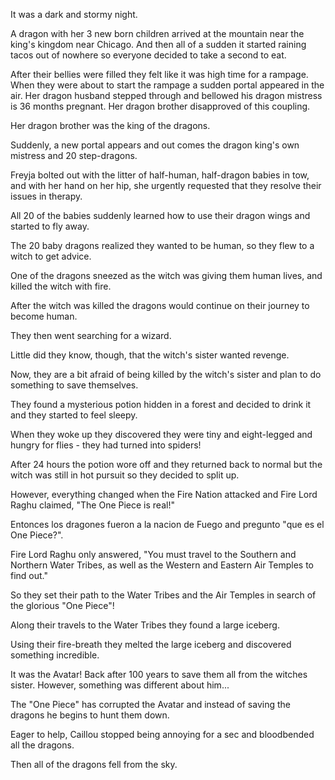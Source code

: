 It was a dark and stormy night. 

A dragon with her 3 new born children arrived at the mountain near the king's kingdom near Chicago. And then all of a sudden it started raining tacos out of nowhere so everyone decided to take a second to eat. 

After their bellies were filled they felt like it was high time for a rampage. 
When they were about to start the rampage a sudden portal appeared in the air. 
Her dragon husband stepped through and bellowed his dragon mistress is 36 months pregnant. Her dragon brother disapproved of this coupling. 

Her dragon brother was the king of the dragons. 

Suddenly, a new portal appears and out comes the dragon king's own mistress and 20 step-dragons. 

Freyja bolted out with the litter of half-human, half-dragon babies in tow, and with her hand on her hip, she urgently requested that they resolve their issues in therapy. 

All 20 of the babies suddenly learned how to use their dragon wings and started to fly away. 

The 20 baby dragons realized they wanted to be human, so they flew to a witch to get advice. 

One of the dragons sneezed as the witch was giving them human lives, and killed the witch with fire. 

After the witch was killed the dragons would continue on their journey to become human. 

They then went searching for a wizard. 

Little did they know, though, that the witch's sister wanted revenge. 

Now, they are a bit afraid of being killed by the witch's sister and plan to do something to save themselves. 

They found a mysterious potion hidden in a forest and decided to drink it and they started to feel sleepy. 

When they woke up they discovered they were tiny and eight-legged and hungry for flies - they had turned into spiders! 

After 24 hours the potion wore off and they returned back to normal but the witch was still in hot pursuit so they decided to split up.  

However, everything changed when the Fire Nation attacked and Fire Lord Raghu claimed, "The One Piece is real!"

Entonces los dragones fueron a la nacion de Fuego and pregunto "que es el One Piece?".

Fire Lord Raghu only answered, "You must travel to the Southern and Northern Water Tribes, as well as the Western and Eastern Air Temples to find out."

So they set their path to the Water Tribes and the Air Temples in search of the glorious "One Piece"!

Along their travels to the Water Tribes they found a large iceberg.

Using their fire-breath they melted the large iceberg and discovered something incredible.

It was the Avatar! Back after 100 years to save them all from the witches sister. However, something was different about him...

The "One Piece" has corrupted the Avatar and instead of saving the dragons he begins to hunt them down.

Eager to help, Caillou stopped being annoying for a sec and bloodbended all the dragons.

Then all of the dragons fell from the sky.